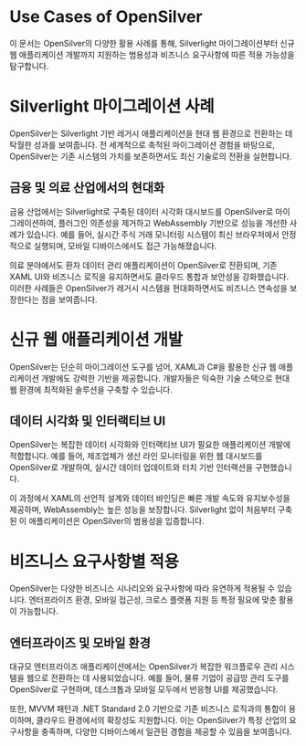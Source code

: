# Use Cases of OpenSilver  
이 문서는 OpenSilver의 다양한 활용 사례를 통해, Silverlight 마이그레이션부터 신규 웹 애플리케이션 개발까지 지원하는 범용성과 비즈니스 요구사항에 따른 적용 가능성을 탐구합니다.

# Silverlight 마이그레이션 사례  
OpenSilver는 Silverlight 기반 레거시 애플리케이션을 현대 웹 환경으로 전환하는 데 탁월한 성과를 보여줍니다. 전 세계적으로 축적된 마이그레이션 경험을 바탕으로, OpenSilver는 기존 시스템의 가치를 보존하면서도 최신 기술로의 전환을 실현합니다.

## 금융 및 의료 산업에서의 현대화  
금융 산업에서는 Silverlight로 구축된 데이터 시각화 대시보드를 OpenSilver로 마이그레이션하여, 플러그인 의존성을 제거하고 WebAssembly 기반으로 성능을 개선한 사례가 있습니다. 예를 들어, 실시간 주식 거래 모니터링 시스템이 최신 브라우저에서 안정적으로 실행되며, 모바일 디바이스에서도 접근 가능해졌습니다.  

의료 분야에서도 환자 데이터 관리 애플리케이션이 OpenSilver로 전환되며, 기존 XAML UI와 비즈니스 로직을 유지하면서도 클라우드 통합과 보안성을 강화했습니다. 이러한 사례들은 OpenSilver가 레거시 시스템을 현대화하면서도 비즈니스 연속성을 보장한다는 점을 보여줍니다.

# 신규 웹 애플리케이션 개발  
OpenSilver는 단순히 마이그레이션 도구를 넘어, XAML과 C#을 활용한 신규 웹 애플리케이션 개발에도 강력한 기반을 제공합니다. 개발자들은 익숙한 기술 스택으로 현대 웹 환경에 최적화된 솔루션을 구축할 수 있습니다.

## 데이터 시각화 및 인터랙티브 UI  
OpenSilver는 복잡한 데이터 시각화와 인터랙티브 UI가 필요한 애플리케이션 개발에 적합합니다. 예를 들어, 제조업체가 생산 라인 모니터링을 위한 웹 대시보드를 OpenSilver로 개발하여, 실시간 데이터 업데이트와 터치 기반 인터랙션을 구현했습니다.  

이 과정에서 XAML의 선언적 설계와 데이터 바인딩은 빠른 개발 속도와 유지보수성을 제공하며, WebAssembly는 높은 성능을 보장합니다. Silverlight 없이 처음부터 구축된 이 애플리케이션은 OpenSilver의 범용성을 입증합니다.

# 비즈니스 요구사항별 적용  
OpenSilver는 다양한 비즈니스 시나리오와 요구사항에 따라 유연하게 적용될 수 있습니다. 엔터프라이즈 환경, 모바일 접근성, 크로스 플랫폼 지원 등 특정 필요에 맞춘 활용이 가능합니다.

## 엔터프라이즈 및 모바일 환경  
대규모 엔터프라이즈 애플리케이션에서는 OpenSilver가 복잡한 워크플로우 관리 시스템을 웹으로 전환하는 데 사용되었습니다. 예를 들어, 물류 기업이 공급망 관리 도구를 OpenSilver로 구현하며, 데스크톱과 모바일 모두에서 반응형 UI를 제공했습니다.  

또한, MVVM 패턴과 .NET Standard 2.0 기반으로 기존 비즈니스 로직과의 통합이 용이하며, 클라우드 환경에서의 확장성도 지원합니다. 이는 OpenSilver가 특정 산업의 요구사항을 충족하며, 다양한 디바이스에서 일관된 경험을 제공할 수 있음을 보여줍니다.
